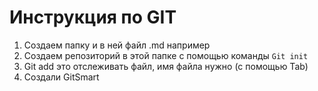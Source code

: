 # Инструкция по GIT
1. Создаем папку и в ней файл .md например
2. Создаем репозиторий в этой папке с помощью команды `Git init`
3. Git add это отслеживать файл, имя файла нужно (с помощью Tab)
4. Создали GitSmart